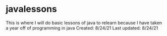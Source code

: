 # javalessons
This is where I will do basic lessons of java to relearn because I have taken a year off of programming in java
Created:  8/24/21 
Last updated: 8/24/21
